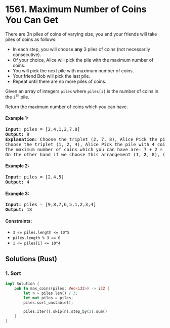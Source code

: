 # 1561. Maximum Number of Coins You Can Get
There are 3n piles of coins of varying size, you and your friends will take piles of coins as follows:
* In each step, you will choose **any** 3 piles of coins (not necessarily consecutive).
* Of your choice, Alice will pick the pile with the maximum number of coins.
* You will pick the next pile with maximum number of coins.
* Your friend Bob will pick the last pile.
* Repeat until there are no more piles of coins.

Given an array of integers `piles` where `piles[i]` is the number of coins in the `i`<sup>`th`</sup> pile.

Return the maximum number of coins which you can have.

#### Example 1:
<pre>
<b>Input:</b> piles = [2,4,1,2,7,8]
<b>Output:</b> 9
<b>Explanation:</b> Choose the triplet (2, 7, 8), Alice Pick the pile with 8 coins, you the pile with <b>7</b> coins and Bob the last one.
Choose the triplet (1, 2, 4), Alice Pick the pile with 4 coins, you the pile with <b>2</b> coins and Bob the last one.
The maximum number of coins which you can have are: 7 + 2 = 9.
On the other hand if we choose this arrangement (1, <b>2</b>, 8), (2, <b>4</b>, 7) you only get 2 + 4 = 6 coins which is not optimal.
</pre>

#### Example 2:
<pre>
<b>Input:</b> piles = [2,4,5]
<b>Output:</b> 4
</pre>

#### Example 3:
<pre>
<b>Input:</b> piles = [9,8,7,6,5,1,2,3,4]
<b>Output:</b> 18
</pre>

#### Constraints:
* `3 <= piles.length <= 10^5`
* `piles.length % 3 == 0`
* `1 <= piles[i] <= 10^4`

## Solutions (Rust)

### 1. Sort
```Rust
impl Solution {
    pub fn max_coins(piles: Vec<i32>) -> i32 {
        let n = piles.len() / 3;
        let mut piles = piles;
        piles.sort_unstable();

        piles.iter().skip(n).step_by(2).sum()
    }
}
```
